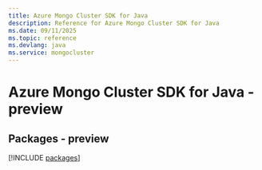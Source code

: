 ```yaml
---
title: Azure Mongo Cluster SDK for Java
description: Reference for Azure Mongo Cluster SDK for Java
ms.date: 09/11/2025
ms.topic: reference
ms.devlang: java
ms.service: mongocluster
---
```

# Azure Mongo Cluster SDK for Java - preview
## Packages - preview
[!INCLUDE [packages](mongo-cluster-index.md)]